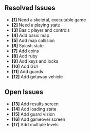 ## Resolved Issues ##

- **[1]** Need a skeletal, executable game
- **[2]** Need a playing state
- **[3]** Basic player and controls
- **[4]** Add basic map
- **[5]** Add map collision
- **[6]** Splash state
- **[7]** Add coins
- **[8]** Add ruby
- **[9]** Add keys and locks
- **[10]** Add GUI
- **[11]** Add guards
- **[12]** Add getaway vehicle

## Open Issues ##

- **[13]** Add results screen
- **[14]** Add loading state
- **[15]** Add guard vision
- **[16]** Add gameover screen
- **[17]** Add multiple levels

